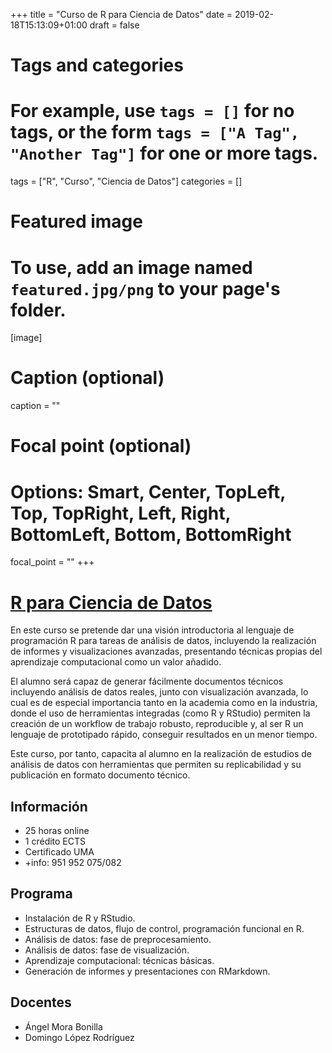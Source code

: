 +++
title = "Curso de R para Ciencia de Datos"
date = 2019-02-18T15:13:09+01:00
draft = false

# Tags and categories
# For example, use `tags = []` for no tags, or the form `tags = ["A Tag", "Another Tag"]` for one or more tags.
tags = ["R", "Curso", "Ciencia de Datos"]
categories = []

# Featured image
# To use, add an image named `featured.jpg/png` to your page's folder. 
[image]
  # Caption (optional)
  caption = ""

  # Focal point (optional)
  # Options: Smart, Center, TopLeft, Top, TopRight, Left, Right, BottomLeft, Bottom, BottomRight
  focal_point = ""
+++

# [R para Ciencia de Datos](https://fguma.es/course/r-ciencia-datos/)

En este curso se pretende dar una visión introductoria al lenguaje de programación R para tareas de análisis de datos, incluyendo la realización de informes y visualizaciones avanzadas, presentando técnicas propias del aprendizaje computacional como un valor añadido.

El alumno será capaz de generar fácilmente documentos técnicos incluyendo análisis de datos reales, junto con visualización avanzada, lo cual es de especial importancia tanto en la academia como en la industria, donde el uso de herramientas integradas (como R y RStudio) permiten la creación de un workflow de trabajo robusto, reproducible y, al ser R un lenguaje de prototipado rápido, conseguir resultados en un menor tiempo.

Este curso, por tanto, capacita al alumno en la realización de estudios de análisis de datos con herramientas que permiten su replicabilidad y su publicación en formato documento técnico.

## Información
 
- 25 horas online
- 1 crédito ECTS
- Certificado UMA
- +info: 951 952 075/082


## Programa

- Instalación de R y RStudio.
- Estructuras de datos, flujo de control, programación funcional en R.
- Análisis de datos: fase de preprocesamiento.
- Análisis de datos: fase de visualización.
- Aprendizaje computacional: técnicas básicas.
- Generación de informes y presentaciones con RMarkdown.

## Docentes

- Ángel Mora Bonilla
- Domingo López Rodríguez
